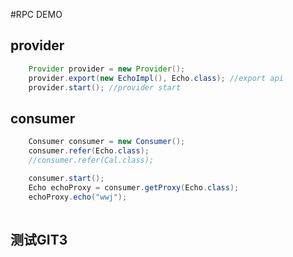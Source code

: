 #RPC DEMO
## provider
```java
    Provider provider = new Provider();
    provider.export(new EchoImpl(), Echo.class); //export api
    provider.start(); //provider start
```
## consumer
```java
    Consumer consumer = new Consumer();
    consumer.refer(Echo.class);
    //consumer.refer(Cal.class);

    consumer.start();
    Echo echoProxy = consumer.getProxy(Echo.class);
    echoProxy.echo("wwj");
    
```
## 测试GIT3

